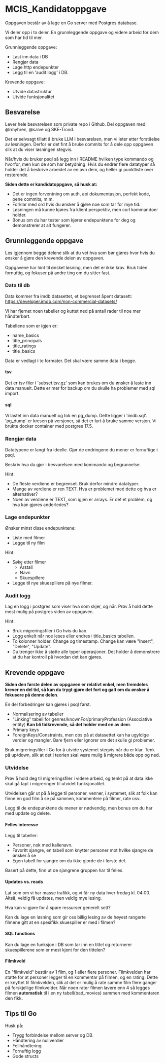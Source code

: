 # MCIS_Kandidatoppgave

Oppgaven består av å lage en Go server med Postgres database. 

Vi deler opp i to deler. En grunnleggende oppgave og videre arbeid for dem som har tid til mer. 

Grunnleggende oppgave: 
- Last inn data i DB
- Rengjør data
- Lage http endepunkter
- Legg til en 'audit logg' i DB.

Krevende oppgave:
- Utvide datastruktur
- Utvide funksjonalitet

## Besvarelse
Lever hele besvarelsen som private repo i Github. Del oppgaven med @rmyhren, @salve og SKE-Trond. 

Det er selvsagt tillatt å bruke LLM i besvarelsen, men vi leter etter forståelse av løsningen. 
Derfor er det fint å bruke commits for å dele opp oppgaven slik at du viser løsningen stegvis. 

Når/hvis du bruker psql så legg inn i README hvilken type kommando og hvorfor, men kun de som har betydning. 
Hvis du endrer flere datatyper så holder det å beskrive arbeidet av en avn dem, og heller gi punktliste over resterende. 

**Siden dette er kandidatoppgave, så husk at:**
- Det er ingen forventning om auth, api dokumentasjon, perfekt kode, pene commits, m.m. 
- Forklar med ord hvis du ønsker å gjøre noe som tar for mye tid.
- Løsningen må kunne kjøres fra klient perspektiv, men curl kommandoer holder.
- Bonus om du har tester som kjører endepunktene for deg og demonstrerer at alt fungerer. 

## Grunnleggende oppgave

Les igjennom begge delene slik at du vet hva som bør gjøres hvor hvis du ønsker å gjøre den krevende delen av oppgaven. 

Oppgavene har hint til ønsket løsning, men det er ikke krav. Bruk tiden fornuftig, og fokuser på andre ting om du sitter fast. 

### Data til db

Data kommer fra imdb datasettet, et begrenset åpent datasett: 
https://developer.imdb.com/non-commercial-datasets/

Vi har fjernet noen tabeller og kuttet ned på antall rader til noe mer håndterbart. 

Tabellene som er igjen er:
- name_basics
- title_principals
- title_ratings
- title_basics

Data er vedlagt i to formater. Det skal være samme data i begge. 

#### tsv
Det er tsv filer i 'subset.tsv.gz' som kan brukes om du ønsker å laste inn data manuelt. 
Dette er mer for backup om du skulle ha problemer med sql import.

#### sql
Vi lastet inn data manuelt og tok en pg_dump. Dette ligger i 'imdb.sql'. 
'pg_dump' er kresen på versjoner, så det er lurt å bruke samme versjon. 
Vi brukte docker container med postgres 17.5. 


### Rengjør data

Datatypene er langt fra ideelle. Gjør de endringene du mener er fornuftige i psql. 

Beskriv hva du gjør i besvarelsen med kommando og begrunnelse. 

Hint: 
- De fleste verdiene er begrenset. Bruk derfor mindre datatyper.
- Mange av verdiene er ren TEXT. Hva er problemet med dette og hva er alternativer?
- Noen av verdiene er TEXT, som igjen er arrays. Er det et problem, og hva kan gjøres anderledes? 

### Lage endepunkter

Ønsker minst disse endepunktene:
- Liste med filmer
- Legge til ny film

Hint: 
- Søke etter filmer
  - Årstall
  - Navn
  - Skuespillere
- Legge til nye skuespillere på nye filmer.

### Audit logg
Lag en logg i postgres som viser hva som skjer, og når. 
Prøv å hold dette mest mulig på postgres siden av oppgaven. 

Hint: 
- Bruk migreringsfiler i Go hvis du kan.
- Logg enkelt når noe leses eller endres i title_basics tabellen. 
- To kolonner holder. Change og timestamp. Change kan være "Insert", "Delete", "Update".
- Du trenger ikke å støtte alle typer operasjoner. Det holder å demonstrere at du har kontroll på hvordan det kan gjøres. 

## Krevende oppgave

**Siden den første delen av oppgaven er relativt enkel, men fremdeles krever en del tid, så kan du trygt gjøre det fort og galt om du ønsker å fokusere på denne delen.**

En del forbedringer kan gjøres i psql først. 
- Normalisering av tabeller
- "Linking" tabell for genres/knownFor/primaryProfession (Associative entity) **Kan bli tidkrevende, så det holder med en av dem**. 
- Primary keys
- ForeignKeys/Constraints, men obs på at datasettet kan ha ugyldige verdier og mangler. Bare fjern eller ignorer om det skulle gi problemer. 

Bruk migreringsfiler i Go for å utvide systemet stegvis når du er klar. Tenk på up/down, slik at det i teorien skal være mulig å migrere både opp og ned. 



### Utvidelse

Prøv å hold deg til migreringsfiler i videre arbeid, og tenkt på at data ikke skal gå tapt i migreringer til utvidet funksjonalitet. 

Utvidelsen går ut på å legge til personer, venner, i systemet, slik at folk kan finne en god film å se på sammen, kommentere på filmer, rate osv. 

Legg til de endepunktene du mener er nødvendig, men bonus om du har med update og delete. 

#### Felles interesse

Legg til tabeller: 
- Personer, nok med kallenavn.
- Favoritt sjangre, en tabell som knytter personer mot hvilke sjangre de ønsker å se
- Egen tabell for sjangre om du ikke gjorde de i første del.

Basert på dette, finn ut de sjangrene gruppen har til felles. 

#### Updates vs. reads

Lat som om vi har masse trafikk, og vi får ny data hver fredag kl. 04:00. 
Altså, veldig få updates, men veldig mye lesing. 

Hva kan vi gjøre for å spare ressurser generelt sett?

Kan du lage en løsning som gir oss billig lesing av de høyest rangerte filmene gitt at en spesifikk skuespiller er med i filmen?

#### SQL functions
Kan du lage en funksjon i DB som tar inn en tittel og returnerer skuespillerene som er mest kjent for den tittelen?


#### Filmkveld
En "filmkveld" består av 1 film, og 1 eller flere personer. 
Filmkvelden har støtte for at personer legger til en kommentar på filmen, og en rating. Dette er knyttet til filmkvelden, slik at det er mulig å rate samme film flere ganger på forskjellige filmkvelder. 
Når noen rater filmen lavere enn 4 så legges filmen **automatisk** til i en ny tabell(bad_movies) sammen med kommentaren den fikk. 


## Tips til Go

Husk på: 
- Trygg forbindelse mellom server og DB.
- Håndtering av nullverdier
- Feilhåndtering
- Fornuftig logg
- Gode structs

